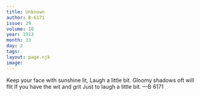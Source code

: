 ```yaml
---
title: Unknown
author: B-6171
issue: 29
volume: 10
year: 1913
month: 33
day: 2
tags:
layout: page.njk
image:
---
```

Keep your face with sunshine lit,    Laugh a little bit.    Gloomy shadows oft will flit    If you have the wit and grit    Just to laugh a little bit. —B 6171


